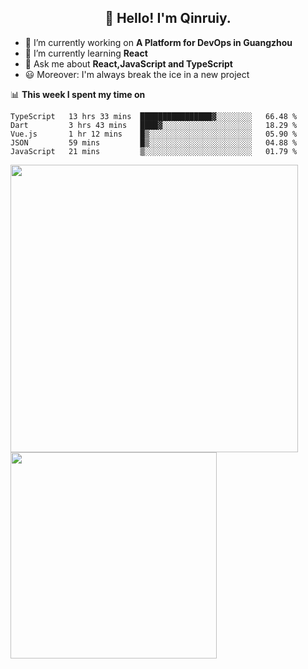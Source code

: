 <h2 align="center">👋 Hello! I'm Qinruiy.</h2>


- 🔭 I’m currently working on **A Platform for DevOps in Guangzhou**
- 🌱 I’m currently learning **React**
- 💬 Ask me about **React,JavaScript and TypeScript**
- 😃 Moreover: I'm always break the ice in a new project

📊 **This week I spent my time on**

<!--START_SECTION:waka-->
```text
TypeScript   13 hrs 33 mins  ████████████████▓░░░░░░░░   66.48 % 
Dart         3 hrs 43 mins   ████▓░░░░░░░░░░░░░░░░░░░░   18.29 % 
Vue.js       1 hr 12 mins    █▒░░░░░░░░░░░░░░░░░░░░░░░   05.90 % 
JSON         59 mins         █▒░░░░░░░░░░░░░░░░░░░░░░░   04.88 % 
JavaScript   21 mins         ▒░░░░░░░░░░░░░░░░░░░░░░░░   01.79 % 
```
<!--END_SECTION:waka-->

<p>
<img align="left" width="460" src="https://github-readme-stats.vercel.app/api?username=Qinruiy&custom_title=Qrinruiy's Github Stats&theme=graywhite&hide_border=true"/> <img align="left" width="330" src="https://github-readme-stats.vercel.app/api/top-langs/?username=Qinruiy&layout=compact&theme=graywhite&hide_border=true"/>
</p>
